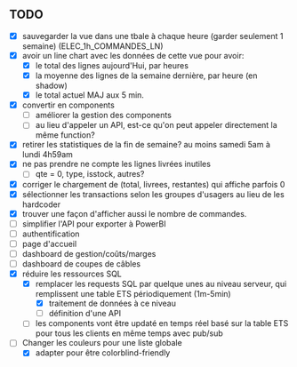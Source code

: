 ## TODO

- [x] sauvegarder la vue dans une tbale à chaque heure (garder seulement 1 semaine) (ELEC_1h_COMMANDES_LN)
- [x] avoir un line chart avec les données de cette vue pour avoir:
    - [x] le total des lignes aujourd'Hui, par heures
    - [x] la moyenne des lignes de la semaine dernière, par heure (en shadow)
    - [x] le total actuel MAJ aux 5 min.
- [x] convertir en components
    - [ ] améliorer la gestion des components
    - [ ] au lieu d'appeler un API, est-ce qu'on peut appeler directement la même function?
    
- [x] retirer les statistiques de la fin de semaine? au moins samedi 5am à lundi 4h59am
- [x] ne pas prendre ne compte les lignes livrées inutiles
    - [ ] qte = 0, type, isstock, autres?
- [x] corriger le chargement de (total, livrees, restantes) qui affiche parfois 0
- [x] sélectionner les transactions selon les groupes d'usagers au lieu de les hardcoder
- [x] trouver une façon d'afficher aussi le nombre de commandes.
- [ ] simplifier l'API pour exporter à PowerBI
- [ ] authentification
- [ ] page d'accueil
- [ ] dashboard de gestion/coûts/marges
- [ ] dashboard de coupes de câbles
- [x] réduire les ressources SQL
    - [x] remplacer les requests SQL par quelque unes au niveau serveur, qui remplissent une table ETS périodiquement (1m-5min)
        - [x] traitement de données à ce niveau
        - [ ] définition d'une API
    - [ ] les components vont être updaté en temps réel basé sur la table ETS pour tous les clients en même temps avec pub/sub
- [ ] Changer les couleurs pour une liste globale
    - [x] adapter pour être colorblind-friendly

